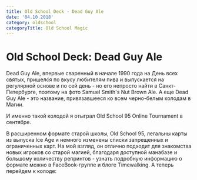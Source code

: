 ```yaml
---
title: Old School Deck - Dead Guy Ale
date: '04.10.2018'
category: oldschool
categoryTitle: Old School Magic
---
```


# Old School Deck: Dead Guy Ale

Dead Guy Ale, впервые сваренный в начале 1990 года на День всех святых, пришелся по вкусу любителям пива и выпускается
на регулярной основе и по сей день - но его непросто найти в Санкт-Петербурге, поэтому на фото Samuel Smith's Nut Brown
Ale. А еще Dead Guy Ale - это название, привязавшееся ко всем черно-белым колодам в Магии.

И именно такой колодой я отыграл Old School 95 Online Tournament в сентябре.

В расширенном формате старой школы, Old School 95, легальны карты из выпуска Ice Age и немного изменены списки
запрещенных и ограниченных карт. На мой взгляд, он отлично подходит для знакомства новых игроков со старой магией,
благодаря доступной манабазе и большому количеству репринтов - узнать подробную информацию о формате можно в
FaceBook-группе и блоге Timewalking. А теперь перейдем к колоде:
      
